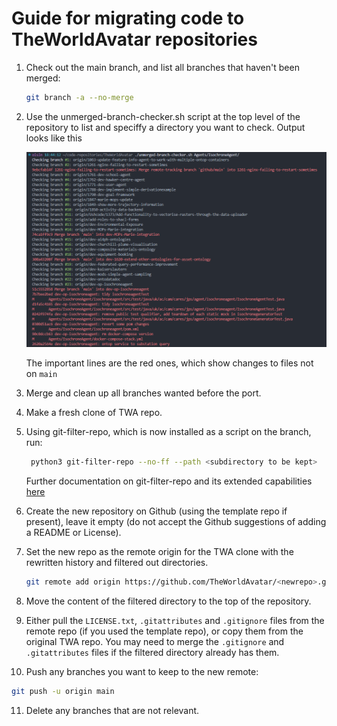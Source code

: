 # Guide for migrating code to TheWorldAvatar repositories

1. Check out the main branch, and list all branches that haven't been merged:

   ```bash
   git branch -a --no-merge
   ```

2) Use the unmerged-branch-checker.sh script at the top level of the repository to list and speciffy a directory you want to check. Output looks like this
 
   ![Branch Checker output](.screenshots/branch-checker.png "Branch Checker output")
   
   The important lines are the red ones, which show changes to files not on `main`

3) Merge and clean up all branches wanted before the port.
4) Make a fresh clone of TWA repo.
5) Using git-filter-repo, which is now installed as a script on the branch, run:

    ```bash
     python3 git-filter-repo --no-ff --path <subdirectory to be kept>
     ```

   Further documentation on git-filter-repo and its extended capabilities [here](https://github.com/newren/git-filter-repo)

6) Create the new repository on Github (using the template repo if present), leave it empty (do not accept the Github suggestions of adding a README or License).
7) Set the new repo as the remote origin for the TWA clone with the rewritten history and filtered out directories.

   ```bash
   git remote add origin https://github.com/TheWorldAvatar/<newrepo>.git
   ```
8) Move the content of the filtered directory to the top of the repository.
9) Either pull the `LICENSE.txt`, `.gitattributes` and `.gitignore` files from the remote repo (if you used the template repo), or copy them from the original TWA repo.
   You may need to merge the `.gitignore` and `.gitattributes` files if the filtered directory already has them.
10)  Push any branches you want to keep to the new remote:
 
   ```bash
   git push -u origin main
   ```

11) Delete any branches that are not relevant.
